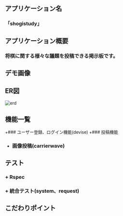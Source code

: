 ## アプリケーション名
### 「shogistudy」
## アプリケーション概要
### 将棋に関する様々な議題を投稿できる掲示板です。
## デモ画像
## ER図
![erd](https://user-images.githubusercontent.com/93134765/194715475-0c3ff38a-1870-4a3c-9e76-58ceeffa258b.png)
## 機能一覧
+### ユーザー登録、ログイン機能(devise)
+### 投稿機能
  + ### 画像投稿(carrierwave)
## テスト
### + Rspec
###    + 統合テスト(system、request)
## こだわりポイント
<pre>
